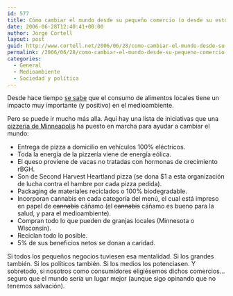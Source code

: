 ```yaml
---
id: 577
title: Cómo cambiar el mundo desde su pequeño comercio (o desde su estómago)
date: 2006-06-28T12:40:41+00:00
author: Jorge Cortell
layout: post
guid: http://www.cortell.net/2006/06/28/como-cambiar-el-mundo-desde-su-pequeno-comercio-o-desde-su-estomago/
permalink: /2006/06/28/como-cambiar-el-mundo-desde-su-pequeno-comercio-o-desde-su-estomago/
categories:
  - General
  - Medioambiente
  - Sociedad y polí­tica
---
```

Desde hace tiempo <a target="_blank" title="Local food" href="http://www.worldwatch.org/node/4132">se sabe</a> que el consumo de alimentos locales tiene un impacto muy importante (y positivo) en el medioambiente.

Pero se puede ir mucho más alla. Aquí­ hay una lista de iniciativas que una <a target="_blank" title="GalacticPizza" href="http://www.galacticpizza.com/gpvsnof.html">pizzerí­a de Minneapolis</a> ha puesto en marcha para ayudar a cambiar el mundo:

  * Entrega de pizza a domicilio en vehí­culos 100% eléctricos.
  * Toda la energí­a de la pizzerí­a viene de energí­a eólica.
  * El queso proviene de vacas no tratadas con hormonas de crecimiento rBGH.
  * Son de Second Harvest Heartland pizza (se dona $1 a esta organización de lucha contra el hambre por cada pizza pedida).
  * Packaging de materiales reciclados o 100% biodegradable.
  * Incorporan cannabis en cada categorí­a del menú, el cual está impreso en papel de <s>cannabis</s> cáñamo (el <s>cannabis</s> cáñamo es bueno para la salud, y para el medioambiente).
  * Compran todo lo que pueden de granjas locales (Minnesota o Wisconsin).
  * Reciclan todo lo posible.
  * 5% de sus beneficios netos se donan a caridad.

Si todos los pequeños negocios tuviesen esa mentalidad. Si los grandes también. Si los polí­ticos también. Si los medios los potenciasen. Y sobretodo, si nosotros como consumidores eligiésemos dichos comercios... seguro que el mundo serí­a un lugar mejor (aunque sigo opinando que no tenemos salvación).